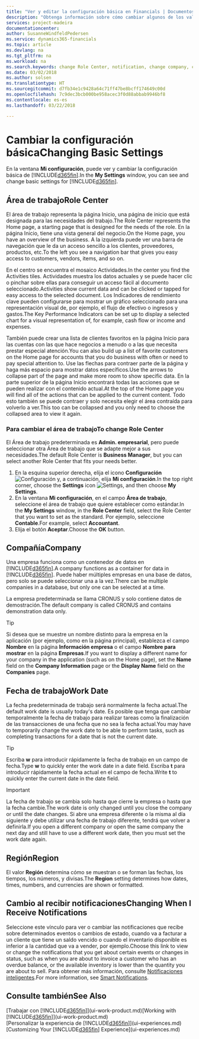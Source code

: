 ```yaml
---
title: "Ver y editar la configuración básica en Financials | Documentos de Microsoft"
description: "Obtenga información sobre cómo cambiar algunos de los valores básicos en Financials, por ejemplo, el área de trabajo, la empresa o la fecha de trabajo."
services: project-madeira
documentationcenter: 
author: SusanneWindfeldPedersen
ms.service: dynamics365-financials
ms.topic: article
ms.devlang: na
ms.tgt_pltfrm: na
ms.workload: na
ms.search.keywords: change Role Center, notification, change company, change work date
ms.date: 03/02/2018
ms.author: solsen
ms.translationtype: HT
ms.sourcegitcommit: d7fb34e1c9428a64c71ff47be8bcff174649c00d
ms.openlocfilehash: 7c9dec3bcb000be958acec3f0d88abbab9946bf8
ms.contentlocale: es-es
ms.lasthandoff: 03/22/2018

---
```

# <a name="changing-basic-settings"></a><span data-ttu-id="3efcf-103">Cambiar la configuración básica</span><span class="sxs-lookup"><span data-stu-id="3efcf-103">Changing Basic Settings</span></span>
<span data-ttu-id="3efcf-104">En la ventana **Mi configuración**, puede ver y cambiar la configuración básica de [!INCLUDE[d365fin](includes/d365fin_md.md)].</span><span class="sxs-lookup"><span data-stu-id="3efcf-104">In the **My Settings** window, you can see and change basic settings for [!INCLUDE[d365fin](includes/d365fin_md.md)].</span></span>  

## <a name="role-center"></a><span data-ttu-id="3efcf-105">Área de trabajo</span><span class="sxs-lookup"><span data-stu-id="3efcf-105">Role Center</span></span>
<span data-ttu-id="3efcf-106">El área de trabajo representa la página Inicio, una página de inicio que está designada para las necesidades del trabajo.</span><span class="sxs-lookup"><span data-stu-id="3efcf-106">The Role Center represents the Home page, a starting page that is designed for the needs of the role.</span></span> <span data-ttu-id="3efcf-107">En la página Inicio, tiene una vista general del negocio.</span><span class="sxs-lookup"><span data-stu-id="3efcf-107">On the Home page, you have an overview of the business.</span></span> <span data-ttu-id="3efcf-108">A la izquierda puede ver una barra de navegación que le da un acceso sencillo a los clientes, proveedores, productos, etc.</span><span class="sxs-lookup"><span data-stu-id="3efcf-108">To the left you see a navigation bar that gives you easy access to customers, vendors, items, and so on.</span></span>

<span data-ttu-id="3efcf-109">En el centro se encuentra el mosaico Actividades.</span><span class="sxs-lookup"><span data-stu-id="3efcf-109">In the center you find the Activities tiles.</span></span> <span data-ttu-id="3efcf-110">Actividades muestra los datos actuales y se puede hacer clic o pinchar sobre ellas para conseguir un acceso fácil al documento seleccionado.</span><span class="sxs-lookup"><span data-stu-id="3efcf-110">Activities show current data and can be clicked or tapped for easy access to the selected document.</span></span> <span data-ttu-id="3efcf-111">Los Indicadores de rendimiento clave pueden configurarse para mostrar un gráfico seleccionado para una representación visual de, por ejemplo, el flujo de efectivo o ingresos y gastos.</span><span class="sxs-lookup"><span data-stu-id="3efcf-111">The Key Performance Indicators can be set up to display a selected chart for a visual representation of, for example, cash flow or income and expenses.</span></span>

<span data-ttu-id="3efcf-112">También puede crear una lista de clientes favoritos en la página Inicio para las cuentas con las que hace negocios a menudo o a las que necesita prestar especial atención.</span><span class="sxs-lookup"><span data-stu-id="3efcf-112">You can also build up a list of favorite customers on the Home page for accounts that you do business with often or need to pay special attention to.</span></span> <span data-ttu-id="3efcf-113">Use las flechas para contraer parte de la página y haga más espacio para mostrar datos específicos.</span><span class="sxs-lookup"><span data-stu-id="3efcf-113">Use the arrows to collapse part of the page and make more room to show specific data.</span></span> <span data-ttu-id="3efcf-114">En la parte superior de la página Inicio encontrará todas las acciones que se pueden realizar con el contenido actual.</span><span class="sxs-lookup"><span data-stu-id="3efcf-114">At the top of the Home page you will find all of the actions that can be applied to the current content.</span></span> <span data-ttu-id="3efcf-115">Todo esto también se puede contraer y solo necesita elegir el área contraída para volverlo a ver.</span><span class="sxs-lookup"><span data-stu-id="3efcf-115">This too can be collapsed and you only need to choose the collapsed area to view it again.</span></span>

### <a name="to-change-role-center"></a><span data-ttu-id="3efcf-116">Para cambiar el área de trabajo</span><span class="sxs-lookup"><span data-stu-id="3efcf-116">To change Role Center</span></span>
<span data-ttu-id="3efcf-117">El Área de trabajo predeterminada es **Admin. empresarial**, pero puede seleccionar otra Área de trabajo que se adapte mejor a sus necesidades.</span><span class="sxs-lookup"><span data-stu-id="3efcf-117">The default Role Center is **Business Manager**, but you can select another Role Center that fits your needs better.</span></span>
1. <span data-ttu-id="3efcf-118">En la esquina superior derecha, elija el icono **Configuración** ![Configuración](media/ui-experience/settings_icon_small.png "Icono Configuración para el área de trabajo") y, a continuación, elija **Mi configuración**.</span><span class="sxs-lookup"><span data-stu-id="3efcf-118">In the top right corner, choose the **Settings** icon ![Settings](media/ui-experience/settings_icon_small.png "Settings icon for role center"), and then choose **My Settings**.</span></span>
2. <span data-ttu-id="3efcf-119">En la ventana **Mi configuración**, en el campo **Área de trabajo**, seleccione el área de trabajo que quiere establecer como estándar.</span><span class="sxs-lookup"><span data-stu-id="3efcf-119">In the **My Settings** window, in the **Role Center** field, select the Role Center that you want to set as the standard.</span></span> <span data-ttu-id="3efcf-120">Por ejemplo, seleccione **Contable**.</span><span class="sxs-lookup"><span data-stu-id="3efcf-120">For example, select **Accountant**.</span></span>
3. <span data-ttu-id="3efcf-121">Elija el botón **Aceptar**.</span><span class="sxs-lookup"><span data-stu-id="3efcf-121">Choose the **OK** button.</span></span>

## <a name="company"></a><span data-ttu-id="3efcf-122">Compañía</span><span class="sxs-lookup"><span data-stu-id="3efcf-122">Company</span></span>
<span data-ttu-id="3efcf-123">Una empresa funciona como un contenedor de datos en [!INCLUDE[d365fin](includes/d365fin_md.md)].</span><span class="sxs-lookup"><span data-stu-id="3efcf-123">A company functions as a container for data in [!INCLUDE[d365fin](includes/d365fin_md.md)].</span></span> <span data-ttu-id="3efcf-124">Puede haber múltiples empresas en una base de datos, pero solo se puede seleccionar una a la vez.</span><span class="sxs-lookup"><span data-stu-id="3efcf-124">There can be multiple companies in a database, but only one can be selected at a time.</span></span>

<span data-ttu-id="3efcf-125">La empresa predeterminada se llama CRONUS y solo contiene datos de demostración.</span><span class="sxs-lookup"><span data-stu-id="3efcf-125">The default company is called CRONUS and contains demonstration data only.</span></span>

> [!TIP]  
>   <span data-ttu-id="3efcf-126">Si desea que se muestre un nombre distinto para la empresa en la aplicación (por ejemplo, como en la página principal), establezca el campo **Nombre** en la página **Información empresa** o el campo **Nombre para mostrar** en la página **Empresas**.</span><span class="sxs-lookup"><span data-stu-id="3efcf-126">If you want to display a different name for your company in the application (such as on the Home page), set the **Name** field on the **Company Information** page or the **Display Name** field on the **Companies** page.</span></span>  

## <a name="work-date"></a><span data-ttu-id="3efcf-127">Fecha de trabajo</span><span class="sxs-lookup"><span data-stu-id="3efcf-127">Work Date</span></span>
<span data-ttu-id="3efcf-128">La fecha predeterminada de trabajo será normalmente la fecha actual.</span><span class="sxs-lookup"><span data-stu-id="3efcf-128">The default work date is usually today's date.</span></span> <span data-ttu-id="3efcf-129">Es posible que tenga que cambiar temporalmente la fecha de trabajo para realizar tareas como la finalización de las transacciones de una fecha que no sea la fecha actual.</span><span class="sxs-lookup"><span data-stu-id="3efcf-129">You may have to temporarily change the work date to be able to perform tasks, such as completing transactions for a date that is not the current date.</span></span>

> [!TIP]  
>   <span data-ttu-id="3efcf-130">Escriba **w** para introducir rápidamente la fecha de trabajo en un campo de fecha.</span><span class="sxs-lookup"><span data-stu-id="3efcf-130">Type **w** to quickly enter the work date in a date field.</span></span> <span data-ttu-id="3efcf-131">Escriba **t** para introducir rápidamente la fecha actual en el campo de fecha.</span><span class="sxs-lookup"><span data-stu-id="3efcf-131">Write **t** to quickly enter the current date in the date field.</span></span>

> [!IMPORTANT]  
>   <span data-ttu-id="3efcf-132">La fecha de trabajo se cambia solo hasta que cierre la empresa o hasta que la fecha cambie.</span><span class="sxs-lookup"><span data-stu-id="3efcf-132">The work date is only changed until you close the company or until the date changes.</span></span> <span data-ttu-id="3efcf-133">Si abre una empresa diferente o la misma al día siguiente y debe utilizar una fecha de trabajo diferente, tendrá que volver a definirla.</span><span class="sxs-lookup"><span data-stu-id="3efcf-133">If you open a different company or open the same company the next day and still have to use a different work date, then you must set the work date again.</span></span>

## <a name="region"></a><span data-ttu-id="3efcf-134">Región</span><span class="sxs-lookup"><span data-stu-id="3efcf-134">Region</span></span>
<span data-ttu-id="3efcf-135">El valor **Región** determina cómo se muestran o se forman las fechas, los tiempos, los números, y divisas.</span><span class="sxs-lookup"><span data-stu-id="3efcf-135">The **Region** setting determines how dates, times, numbers, and currencies are shown or formatted.</span></span>   

## <a name="changing-when-i-receive-notifications"></a><span data-ttu-id="3efcf-136">Cambio al recibir notificaciones</span><span class="sxs-lookup"><span data-stu-id="3efcf-136">Changing When I Receive Notifications</span></span>
<span data-ttu-id="3efcf-137">Seleccione este vínculo para ver o cambiar las notificaciones que recibe sobre determinados eventos o cambios de estado, cuando va a facturar a un cliente que tiene un saldo vencido o cuando el inventario disponible es inferior a la cantidad que va a vender, por ejemplo.</span><span class="sxs-lookup"><span data-stu-id="3efcf-137">Choose this link to view or change the notifications that you get about certain events or changes in status, such as when you are about to invoice a customer who has an overdue balance, or the available inventory is lower than the quantity you are about to sell.</span></span> <span data-ttu-id="3efcf-138">Para obtener más información, consulte [Notificaciones inteligentes](ui-smart-notifications.md).</span><span class="sxs-lookup"><span data-stu-id="3efcf-138">For more information, see [Smart Notifications](ui-smart-notifications.md).</span></span>

## <a name="see-also"></a><span data-ttu-id="3efcf-139">Consulte también</span><span class="sxs-lookup"><span data-stu-id="3efcf-139">See Also</span></span>
<span data-ttu-id="3efcf-140">[Trabajar con [!INCLUDE[d365fin](includes/d365fin_md.md)]](ui-work-product.md)</span><span class="sxs-lookup"><span data-stu-id="3efcf-140">[Working with [!INCLUDE[d365fin](includes/d365fin_md.md)]](ui-work-product.md)</span></span>  
<span data-ttu-id="3efcf-141">[Personalizar la experiencia de [!INCLUDE[d365fin](includes/d365fin_md.md)]](ui-experiences.md)</span><span class="sxs-lookup"><span data-stu-id="3efcf-141">[Customizing Your [!INCLUDE[d365fin](includes/d365fin_md.md)] Experience](ui-experiences.md)</span></span>  

